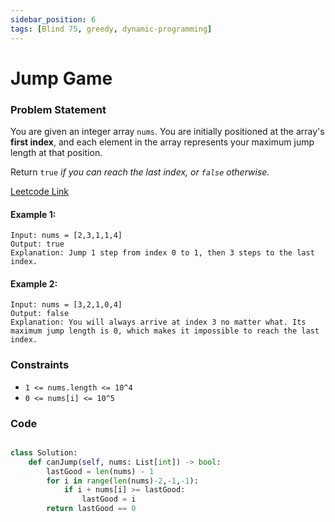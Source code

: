 ```yaml
---
sidebar_position: 6
tags: [Blind 75, greedy, dynamic-programming]
---
```


# Jump Game

### Problem Statement

You are given an integer array `nums`. You are initially positioned at the array's **first index**, and each element in the array represents your maximum jump length at that position.

Return `true` _if you can reach the last index, or `false` otherwise._

[Leetcode Link](https://leetcode.com/problems/jump-game/)

#### Example 1:

```
Input: nums = [2,3,1,1,4]
Output: true
Explanation: Jump 1 step from index 0 to 1, then 3 steps to the last index.
```

#### Example 2:

```
Input: nums = [3,2,1,0,4]
Output: false
Explanation: You will always arrive at index 3 no matter what. Its maximum jump length is 0, which makes it impossible to reach the last index.
```

### Constraints

- `1 <= nums.length <= 10^4`
- `0 <= nums[i] <= 10^5`

### Code

```python title="Python3 Code"

class Solution:
    def canJump(self, nums: List[int]) -> bool:
        lastGood = len(nums) - 1
        for i in range(len(nums)-2,-1,-1):
            if i + nums[i] >= lastGood:
                lastGood = i
        return lastGood == 0

```
